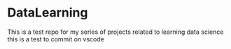 # DataLearning
This is a test repo for my series of projects related to learning data science 
this is a test to commit on vscode
